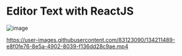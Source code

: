 #                                                                           Editor Text with ReactJS

![image](https://user-images.githubusercontent.com/83123090/134208255-d8b851a4-a6e5-4326-b520-9be3e69a37fd.png)




https://user-images.githubusercontent.com/83123090/134211489-e8f0fe76-8e5a-4902-8039-f136dd28c9ae.mp4

